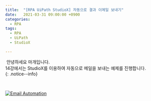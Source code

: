 ```yaml
---
title:  "[RPA UiPath StudioX] 자동으로 결과 이메일 보내기"
date:   2021-03-31 09:00:00 +0900
categories:
  - RPA
tags:
  - RPA
  - UiPath
  - StudioX

---
```


&nbsp;안녕하세요 마개입니다.  
14강에서는 StudioX를 이용하여 자동으로 메일을 보내는 예제를 진행합니다.  
{: .notice--info}

<br>

[![Email Automation](http://img.youtube.com/vi/kv1beelrOxQ/maxresdefault.jpg)](https://www.youtube.com/watch?v=kv1beelrOxQ)
